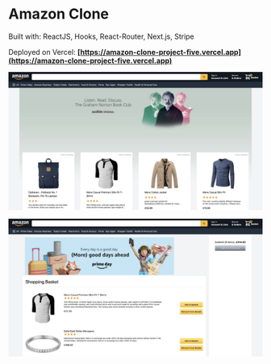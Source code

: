 # Amazon Clone

Built with: ReactJS, Hooks, React-Router, Next.js, Stripe

Deployed on Vercel: **[https://amazon-clone-project-five.vercel.app](https://amazon-clone-project-five.vercel.app)**

![](img/amazon-clone-1.png)

![](img/amazon-clone-2.png)
